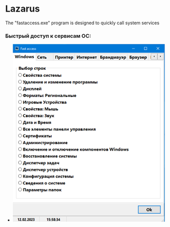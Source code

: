 # Lazarus

The "fastaccess.exe" program is designed to quickly call system services
 

### Быстрый доступ к сервисам ОС:
+ ![Одна из вкладок](/images/fastaccess.png)
